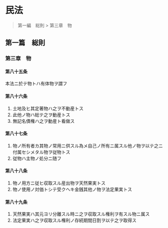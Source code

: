 # 民法

> 第一編　総則 > 第三章　物

## 第一篇　総則

### 第三章　物

#### 第八十五条

本法ニ於テ物トハ有体物ヲ謂フ

#### 第八十六条

1. 土地及ヒ其定著物ハ之ヲ不動産トス
2. 此他ノ物ハ総テ之ヲ動産トス
3. 無記名債権ハ之ヲ動産ト看做ス

#### 第八十七条

1. 物ノ所有者カ其物ノ常用ニ供スル為メ自己ノ所有ニ属スル他ノ物ヲ以テ之ニ付属セシメタル物ヲ従物トス
2. 従物ハ主物ノ処分ニ随フ

#### 第八十八条

1. 物ノ用方ニ従ヒ収取スル産出物ヲ天然果実トス
2. 物ノ使用ノ対価トシテ受クヘキ金銭其他ノ物ヲ法定果実トス

#### 第八十九条

1. 天然果実ハ其元ヨリ分離スル時ニ之ヲ収取スル権利ヲ有スル物ニ属ス
2. 法定果実ハ之ヲ収取スル権利ノ存続期間日割ヲ以テ之ヲ取得ス
